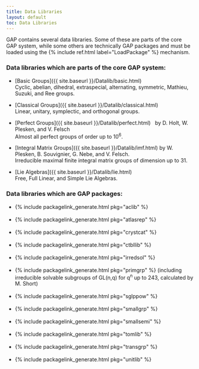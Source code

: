 ```yaml
---
title: Data Libraries
layout: default
toc: Data Libraries
---
```


GAP contains several data libraries. Some of these are parts of the core
GAP system, while some others are technically GAP packages and must be
loaded using the {% include ref.html label="LoadPackage" %} mechanism.

### Data libraries which are parts of the core GAP system:

- [Basic Groups]({{ site.baseurl }}/Datalib/basic.html)\
  Cyclic, abelian, dihedral, extraspecial, alternating, symmetric,
  Mathieu, Suzuki, and Ree groups.

- [Classical Groups]({{ site.baseurl }}/Datalib/classical.html)\
  Linear, unitary, symplectic, and orthogonal groups.

- [Perfect Groups]({{ site.baseurl }}/Datalib/perfect.html)
  by D. Holt, W. Plesken, and V. Felsch\
  Almost all perfect groups of order up to 10<sup>6</sup>.

- [Integral Matrix Groups]({{ site.baseurl }}/Datalib/imf.html)
  by W. Plesken, B. Souvignier, G. Nebe, and V. Felsch.\
  Irreducible maximal finite integral matrix groups of dimension up to
  31.

- [Lie Algebras]({{ site.baseurl }}/Datalib/lie.html)\
  Free, Full Linear, and Simple Lie Algebras.


### Data libraries which are GAP packages:

- {% include packagelink_generate.html pkg="aclib" %}\
   
- {% include packagelink_generate.html pkg="atlasrep" %}\
   
- {% include packagelink_generate.html pkg="crystcat" %}\
   
- {% include packagelink_generate.html pkg="ctbllib" %}\
   
- {% include packagelink_generate.html pkg="irredsol" %}\
   
- {% include packagelink_generate.html pkg="primgrp" %} (including
  irreducible solvable subgroups of GL(n,q) for q<sup>n</sup> up to 243,
  calculated by M. Short)\
   
- {% include packagelink_generate.html pkg="sglppow" %}\
   
- {% include packagelink_generate.html pkg="smallgrp" %}\
   
- {% include packagelink_generate.html pkg="smallsemi" %}\
   
- {% include packagelink_generate.html pkg="tomlib" %}\
   
- {% include packagelink_generate.html pkg="transgrp" %}\
   
- {% include packagelink_generate.html pkg="unitlib" %}\
     
